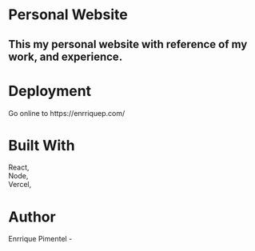 <h1>Personal Website</h1>

<h2>This my personal website with reference of my work, and experience. </h2>

<h1>Deployment</h1>
<p>Go online to https://enrriquep.com/ <p>
  
 
  

<h1>Built With</h1>
<p>React,<br>
  Node,<br>
Vercel,<br>
  <p>



<h1>Author</h1>
<p>Enrrique Pimentel -
